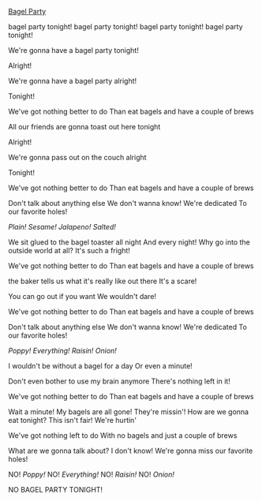 [Bagel Party](https://www.youtube.com/watch?v=B3yUQFluNq0)

bagel party tonight!
bagel party tonight!
bagel party tonight!
bagel party tonight!

We're gonna have a bagel party tonight!

Alright!

We're gonna have a bagel party alright!

Tonight!

We've got nothing better to do
Than eat bagels and have a couple of brews

All our friends are gonna toast out here tonight

Alright!

We're gonna pass out on the couch alright

Tonight!

We've got nothing better to do
Than eat bagels and have a couple of brews

Don't talk about anything else
We don't wanna know!
We're dedicated
To our favorite holes!

*Plain!*
*Sesame!*
*Jalapeno!*
*Salted!*

We sit glued to the bagel toaster all night
And every night!
Why go into the outside world at all?
It's such a fright!

We've got nothing better to do
Than eat bagels and have a couple of brews

the baker tells us what it's really like out there
It's a scare!

You can go out if you want
We wouldn't dare!

We've got nothing better to do
Than eat bagels and have a couple of brews

Don't talk about anything else
We don't wanna know!
We're dedicated
To our favorite holes!

*Poppy!*
*Everything!*
*Raisin!*
*Onion!*

I wouldn't be without a bagel for a day
Or even a minute!

Don't even bother to use my brain anymore
There's nothing left in it!

We've got nothing better to do
Than eat bagels and have a couple of brews

Wait a minute! My bagels are all gone! 
They're missin'! 
How are we gonna eat tonight? This isn't fair!
We're hurtin'

We've got nothing left to do
With no bagels and just a couple of brews

What are we gonna talk about?
I don't know!
We're gonna miss our favorite holes!

NO! *Poppy!*
NO! *Everything!*
NO! *Raisin!*
NO! *Onion!*

NO BAGEL PARTY TONIGHT!
